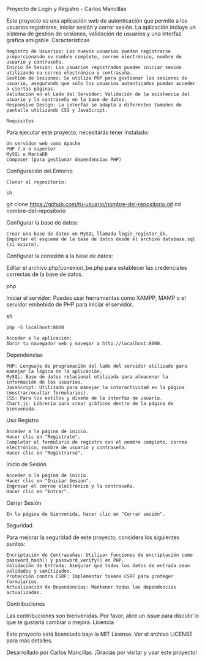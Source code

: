 Proyecto de Login y Registro - Carlos Mancillas

Este proyecto es una aplicación web de autenticación que permite a los usuarios registrarse, iniciar sesión y cerrar sesión. La aplicación incluye un sistema de gestión de sesiones, validación de usuarios y una interfaz gráfica amigable.
Características

    Registro de Usuarios: Los nuevos usuarios pueden registrarse proporcionando su nombre completo, correo electrónico, nombre de usuario y contraseña.
    Inicio de Sesión: Los usuarios registrados pueden iniciar sesión utilizando su correo electrónico y contraseña.
    Gestión de Sesiones: Se utiliza PHP para gestionar las sesiones de usuario, asegurando que solo los usuarios autenticados puedan acceder a ciertas páginas.
    Validación en el Lado del Servidor: Validación de la existencia del usuario y la contraseña en la base de datos.
    Responsive Design: La interfaz se adapta a diferentes tamaños de pantalla utilizando CSS y JavaScript.

    Requisitos

Para ejecutar este proyecto, necesitarás tener instalado:

    Un servidor web como Apache
    PHP 7.x o superior
    MySQL o MariaDB
    Composer (para gestionar dependencias PHP)

Configuración del Entorno

    Clonar el repositorio:

    sh

git clone https://github.com/tu-usuario/nombre-del-repositorio.git
cd nombre-del-repositorio

Configurar la base de datos:

    Crear una base de datos en MySQL llamada login_register_db.
    Importar el esquema de la base de datos desde el archivo database.sql (si existe).

Configurar la conexión a la base de datos:

Editar el archivo php/conexion_be.php para establecer las credenciales correctas de la base de datos.

php

<?php
$conexion = mysqli_connect("localhost", "root", "", "login_register_db");
if (!$conexion) {
    die("Conexión fallida: " . mysqli_connect_error());
}
?>

Iniciar el servidor:
Puedes usar herramientas como XAMPP, MAMP o el servidor embebido de PHP para iniciar el servidor.

sh

    php -S localhost:8000

    Acceder a la aplicación:
    Abrir tu navegador web y navegar a http://localhost:8000.

Dependencias

    PHP: Lenguaje de programación del lado del servidor utilizado para manejar la lógica de la aplicación.
    MySQL: Base de datos relacional utilizada para almacenar la información de los usuarios.
    JavaScript: Utilizado para manejar la interactividad en la página (mostrar/ocultar formularios).
    CSS: Para los estilos y diseño de la interfaz de usuario.
    Chart.js: Librería para crear gráficos dentro de la página de bienvenida.

Uso
Registro

    Acceder a la página de inicio.
    Hacer clic en "Registrate".
    Completar el formulario de registro con el nombre completo, correo electrónico, nombre de usuario y contraseña.
    Hacer clic en "Registrarse".

Inicio de Sesión

    Acceder a la página de inicio.
    Hacer clic en "Iniciar Sesion".
    Ingresar el correo electrónico y la contraseña.
    Hacer clic en "Entrar".

Cerrar Sesión

    En la página de bienvenida, hacer clic en "Cerrar sesión".

Seguridad

Para mejorar la seguridad de este proyecto, considera los siguientes puntos:

    Encriptación de Contraseñas: Utilizar funciones de encriptación como password_hash() y password_verify() en PHP.
    Validación de Entrada: Asegurar que todos los datos de entrada sean validados y sanitizados.
    Protección contra CSRF: Implementar tokens CSRF para proteger formularios.
    Actualización de Dependencias: Mantener todas las dependencias actualizadas.

Contribuciones

Las contribuciones son bienvenidas. Por favor, abre un issue para discutir lo que te gustaría cambiar o mejora.
Licencia

Este proyecto está licenciado bajo la MIT License. Ver el archivo LICENSE para más detalles.

Desarrollado por Carlos Mancillas. ¡Gracias por visitar y usar este proyecto!
